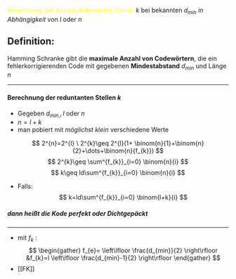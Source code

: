 <span style="color:#ffff00">Berechnung der Anzahl redundanter Stellen </span>$k$ bei bekannten $d_{min}$ *in Abhängigkeit* von $l$ oder $n$

## Definition:
Hamming Schranke gibt die **maximale Anzahl von Codewörtern**, die ein fehlerkorrigierenden Code mit gegebenen **Mindestabstand** $d_{min}$ und Länge  $n$


---

#### Berechnung der reduntanten Stellen $k$
- Gegeben $d_{min,}, l \text{ oder }n$
- $n=l+k$
- man pobiert mit *möglichst klein* verschiedene Werte

$$
2^{n}=2^{l} \ 2^{k}\geq 2^{l}(1+ \binom{n}{1}+\binom{n}{2}+\dots+\binom{n}{f_{k}})
$$
$$
2^{k}\geq \sum^{f_{k}}_{i=0} \binom{n}{i} 
$$
$$
k\geq ld\sum^{f_{k}}_{i=0} \binom{n}{i} 
$$
- Falls: 
$$
k=ld\sum^{f_{k}}_{i=0} \binom{l+k}{i}
$$
##### dann heißt die Kode **perfekt** oder **Dichtgepäckt**
---
- mit $f_{k}$ :
  $$
\begin{gather}
f_{e}= \left\lfloor  \frac{d_{min}}{2}  \right\rfloor &f_{k}=l \left\lfloor \frac{d_{min}-1}{2}   \right\rfloor 
\end{gather}
$$
- [[FK]]